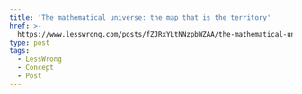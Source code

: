 ```yaml
---
title: 'The mathematical universe: the map that is the territory'
href: >-
  https://www.lesswrong.com/posts/fZJRxYLtNNzpbWZAA/the-mathematical-universe-the-map-that-is-the-territory
type: post
tags:
  - LessWrong
  - Concept
  - Post
---
```


